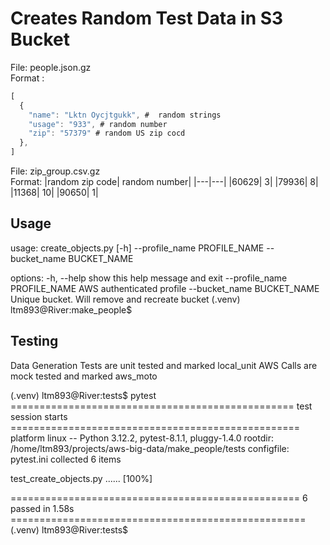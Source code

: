 # Creates Random Test Data in S3 Bucket
File: people.json.gz  
Format : 
```javascript
[
  {
    "name": "Lktn Oycjtgukk", #  random strings
    "usage": "933", # random number
    "zip": "57379" # random US zip cocd 
  },
]
```

File: zip_group.csv.gz  
Format: 
|random zip code| random number|
|---|---|
|60629| 3|
|79936| 8|
|11368| 10|
|90650| 1|



## Usage
usage: create_objects.py [-h] --profile_name PROFILE_NAME --bucket_name BUCKET_NAME

options:
  -h, --help            show this help message and exit
  --profile_name PROFILE_NAME
                        AWS authenticated profile
  --bucket_name BUCKET_NAME
                        Unique bucket. Will remove and recreate bucket
(.venv) ltm893@River:make_people$

## Testing
Data Generation Tests are unit tested and marked local_unit
AWS Calls are mock tested and marked aws_moto

(.venv) ltm893@River:tests$ pytest 
================================================= test session starts ==================================================
platform linux -- Python 3.12.2, pytest-8.1.1, pluggy-1.4.0
rootdir: /home/ltm893/projects/aws-big-data/make_people/tests
configfile: pytest.ini
collected 6 items

test_create_objects.py ......                                                                                    [100%]

================================================== 6 passed in 1.58s ===================================================
(.venv) ltm893@River:tests$
